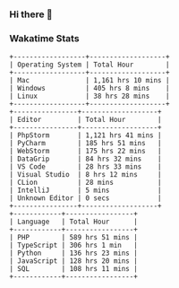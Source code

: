 ### Hi there 👋

<!--
**claserre9/claserre9** is a ✨ _special_ ✨ repository because its `README.md` (this file) appears on your GitHub profile.

Here are some ideas to get you started:

- 🔭 I’m currently working on ...
- 🌱 I’m currently learning ...
- 👯 I’m looking to collaborate on ...
- 🤔 I’m looking for help with ...
- 💬 Ask me about ...
- 📫 How to reach me: ...
- 😄 Pronouns: ...
- ⚡ Fun fact: ...
-->

[//]: # (wakatime-stats)

### Wakatime Stats
```
+------------------+-------------------+
| Operating System | Total Hour        |
+------------------+-------------------+
| Mac              | 1,161 hrs 10 mins |
| Windows          | 405 hrs 8 mins    |
| Linux            | 38 hrs 28 mins    |
+------------------+-------------------+
+----------------+-------------------+
| Editor         | Total Hour        |
+----------------+-------------------+
| PhpStorm       | 1,121 hrs 41 mins |
| PyCharm        | 185 hrs 51 mins   |
| WebStorm       | 175 hrs 22 mins   |
| DataGrip       | 84 hrs 32 mins    |
| VS Code        | 28 hrs 33 mins    |
| Visual Studio  | 8 hrs 12 mins     |
| CLion          | 28 mins           |
| IntelliJ       | 5 mins            |
| Unknown Editor | 0 secs            |
+----------------+-------------------+
+------------+-----------------+
| Language   | Total Hour      |
+------------+-----------------+
| PHP        | 589 hrs 51 mins |
| TypeScript | 306 hrs 1 min   |
| Python     | 136 hrs 23 mins |
| JavaScript | 128 hrs 20 mins |
| SQL        | 108 hrs 11 mins |
+------------+-----------------+

```

[//]: # (end-wakatime-stats)


